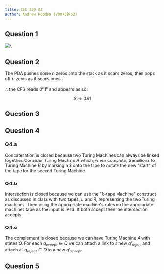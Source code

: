 ```yaml
---
title: CSC 320 A3
author: Andrew Hobden (V00788452)
---
```


## Question 1

![](img/q1.png)\


## Question 2

The PDA pushes some $n$ zeros onto the stack as it scans zeros, then pops off $n$ zeros as it scans ones.

$\therefore$ the CFG reads $0^n1^n$ and appears as so:

$$ S \rightarrow 0S1 $$

## Question 3

<!-- TODO -->

## Question 4

### Q4.a

Concatenation is closed because two Turing Machines can always be linked together. Consider Turing Machine $A$ which, when complete, transitions to Turing Machine $B$ by marking a $\$$ onto the tape to notate the new "start" of the tape for the second Turing Machine.

### Q4.b

Intersection is closed because we can use the "$k$-tape Machine" construct as discussed in class with two tapes, $L$ and $R$, representing the two Turing machines. Then using the appropriate machine's rules on the appropriate machines tape as the input is read. If both accept then the intersection accepts.

### Q4.c

The complement is closed because we can have Turing Machine $A$ with states $Q$. For each $q_{accept} \in Q$ we can attach a link to a new $q\prime_{reject}$ and attach all $q_{reject} \in Q$ to a new $q\prime_{accept}$.

## Question 5
